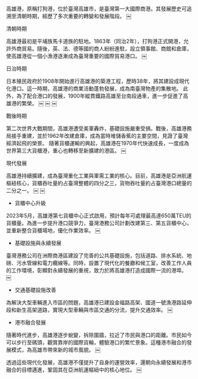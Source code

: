 高雄港，原稱打狗港，位於臺灣高雄市，是臺灣第一大國際商港。其發展歷史可追溯至清朝時期，經歷了多次重要的轉變和發展階段。 ￼

清朝時期

高雄港最初是平埔族馬卡道族的駐地。1863年（同治2年），打狗港正式開港，允許外商貿易。隨後，英、法、德等國的商人紛紛進駐，設立領事館、商館和倉庫，使高雄港從一個小漁港逐漸成為臺灣重要的國際貿易港口。  ￼

日治時期

日本殖民政府於1908年開始進行高雄港的築港工程，歷時38年，將其建設成現代化港口。這一時期，高雄港的商業活動蓬勃發展，成為南臺灣物產的集散地。 此外，為了配合港口的發展，1900年縱貫鐵路高雄至台南段通車，進一步促進了高雄港的繁榮。  ￼ ￼ ￼

戰後時期

第二次世界大戰期間，高雄港遭受美軍轟炸，基礎設施嚴重受損。戰後，高雄港務局接手重建，並於1962年改建倉庫，成為當時堆儲香蕉的主要空間，見證了臺灣經濟起飛的榮景。 隨著貨櫃運輸的興起，高雄港在1970年代快速成長，一度成為世界第三大貨櫃港，重心也轉移至新擴建的港區。  ￼

現代發展

高雄港持續擴建，成為臺灣重化工業與軍需工業的核心。目前，高雄港是亞洲航運樞紐核心，貨櫃吞吐量約占臺灣整體的四分之三，貨物吞吐量約占臺灣港口總量的二分之一。  ￼ ￼

- 貨櫃中心升級

2023年5月，高雄港第七貨櫃中心正式啟用，預計每年可處理最高達650萬TEU的貨櫃量。為進一步提升港口競爭力，臺灣港務公司計劃改建第三、第五貨櫃中心，並重新整合貨櫃場地，優化作業效率。  ￼

- 基礎設施與永續發展

臺灣港務公司在洲際商港區建設了完善的公共基礎設施，包括道路、排水系統、地磅、污水管線和電力纜線等。同時，設置了現代化的餐廳和候工室，改善工作人員的工作環境，彰顯對永續發展的重視，致力於將高雄港打造成國際一流的港埠。  ￼

- 交通基礎設施改善

為解決大型車輛進入市區的問題，高雄港已建設金福路高架、國道一號漁港路延伸段和新生高架道路，實現大型車輛與市區交通的分流，提升交通效率。  ￼

- 港市融合發展

隨著時代進步，高雄港逐步蛻變，拆除圍牆，拉近了市民與港口的距離。市民如今可以步行至碼頭，觀賞靠岸的國際貨輪，體驗港口的繁忙景象。這種港市融合的發展模式，為高雄市帶來新的城市風貌。  ￼

透過這些現代化發展，高雄港不僅提升了自身的運營效率，還朝向永續發展和港市融合的目標邁進，鞏固其在亞洲航運樞紐中的核心地位。 ￼
